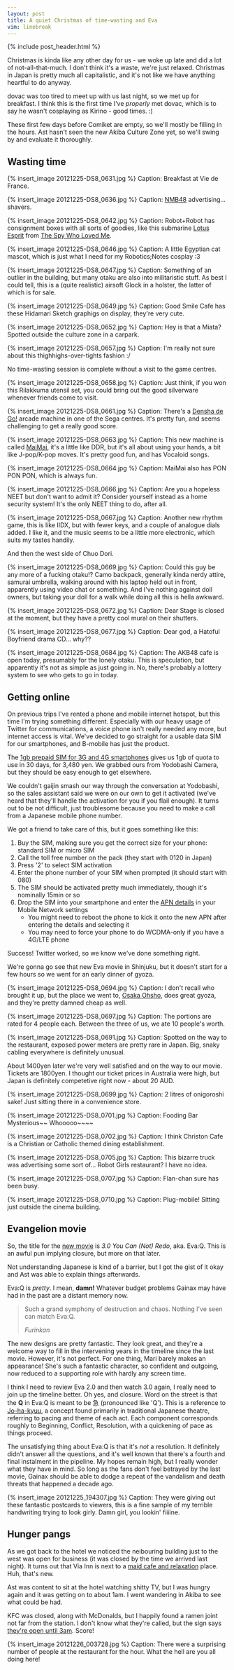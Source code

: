```yaml
---
layout: post
title: A quiet Christmas of time-wasting and Eva
vim: linebreak
---
```


{% include post_header.html %}

Christmas is kinda like any other day for us - we woke up late and did a lot of not-all-that-much. I don't think it's a waste, we're just relaxed. Christmas in Japan is pretty much all capitalistic, and it's not like we have anything heartful to do anyway.

dovac was too tired to meet up with us last night, so we met up for breakfast. I think this is the first time I've *properly* met dovac, which is to say he wasn't cosplaying as Kirino - good times. :)

These first few days before Comiket are empty, so we'll mostly be filling in the hours. Ast hasn't seen the new Akiba Culture Zone yet, so we'll swing by and evaluate it thoroughly.


## Wasting time


{% insert_image 20121225-DS8_0631.jpg %}
Caption: Breakfast at Vie de France.

{% insert_image 20121225-DS8_0636.jpg %}
Caption: [NMB48](http://en.wikipedia.org/wiki/NMB48) advertising... shavers.

{% insert_image 20121225-DS8_0642.jpg %}
Caption: Robot+Robot has consignment boxes with all sorts of goodies, like this submarine [Lotus Esprit](http://en.wikipedia.org/wiki/Lotus_Esprit) from [The Spy Who Loved Me](http://en.wikipedia.org/wiki/The_Spy_Who_Loved_Me_%28film%29).

{% insert_image 20121225-DS8_0646.jpg %}
Caption: A little Egyptian cat mascot, which is just what I need for my Robotics;Notes cosplay :3

{% insert_image 20121225-DS8_0647.jpg %}
Caption: Something of an outlier in the building, but many otaku are also into militaristic stuff. As best I could tell, this is a (quite realistic) airsoft Glock in a holster, the latter of which is for sale.

{% insert_image 20121225-DS8_0649.jpg %}
Caption: Good Smile Cafe has these Hidamari Sketch graphigs on display, they're very cute.

{% insert_image 20121225-DS8_0652.jpg %}
Caption: Hey is that a Miata? Spotted outside the culture zone in a carpark.

{% insert_image 20121225-DS8_0657.jpg %}
Caption: I'm really not sure about this thighhighs-over-tights fashion :/


No time-wasting session is complete without a visit to the game centres. 


{% insert_image 20121225-DS8_0658.jpg %}
Caption: Just think, if you won this Rilakkuma utensil set, you could bring out the good silverware whenever friends come to visit.

{% insert_image 20121225-DS8_0661.jpg %}
Caption: There's a [Densha de Go!](http://en.wikipedia.org/wiki/Densha_de_Go!) arcade machine in one of the Sega centres. It's pretty fun, and seems challenging to get a really good score.

{% insert_image 20121225-DS8_0663.jpg %}
Caption: This new machine is called [MaiMai](http://maimai.sega.jp/en/index.shtml), it's a little like DDR, but it's all about using your hands, a bit like J-pop/K-pop moves. It's pretty good fun, and has Vocaloid songs.

{% insert_image 20121225-DS8_0664.jpg %}
Caption: MaiMai also has PON PON PON, which is always fun.

{% insert_image 20121225-DS8_0666.jpg %}
Caption: Are you a hopeless NEET but don't want to admit it? Consider yourself instead as a home security system! It's the only NEET thing to do, after all.

{% insert_image 20121225-DS8_0667.jpg %}
Caption: Another new rhythm game, this is like IIDX, but with fewer keys, and a couple of analogue dials added. I like it, and the music seems to be a little more electronic, which suits my tastes handily.


And then the west side of Chuo Dori.


{% insert_image 20121225-DS8_0669.jpg %}
Caption: Could this guy be any more of a fucking otaku!? Camo backpack, generally kinda nerdy attire, samurai umbrella, walking around with his laptop held out in front, apparently using video chat or something. And I've nothing against doll owners, but taking your doll for a walk while doing all this is hella awkward.

{% insert_image 20121225-DS8_0672.jpg %}
Caption: Dear Stage is closed at the moment, but they have a pretty cool mural on their shutters.

{% insert_image 20121225-DS8_0677.jpg %}
Caption: Dear god, a Hatoful Boyfriend drama CD... why??

{% insert_image 20121225-DS8_0684.jpg %}
Caption: The AKB48 cafe is open today, presumably for the lonely otaku. This is speculation, but apparently it's not as simple as just going in. No, there's probably a lottery system to see who gets to go in today.


## Getting online

On previous trips I've rented a phone and mobile internet hotspot, but this time I'm trying something different. Especially with our heavy usage of Twitter for communications, a voice phone isn't really needed any more, but internet access is vital. We've decided to go straight for a usable data SIM for our smartphones, and B-mobile has just the product.

The [1gb prepaid SIM for 3G and 4G smartphones](http://www.bmobile.ne.jp/1gb/index.html) gives us 1gb of quota to use in 30 days, for 3,480 yen. We grabbed ours from Yodobashi Camera, but they should be easy enough to get elsewhere.

We couldn't gaijin smash our way through the conversation at Yodobashi, so the sales assistant said we were on our own to get it activated (we've heard that they'll handle the activation for you if you flail enough). It turns out to be not difficult, just troublesome because you need to make a call from a Japanese mobile phone number.

We got a friend to take care of this, but it goes something like this:

1. Buy the SIM, making sure you get the correct size for your phone: standard SIM or micro SIM
2. Call the toll free number on the pack (they start with 0120 in Japan)
3. Press '2' to select SIM activation
4. Enter the phone number of your SIM when prompted (it should start with 080)
5. The SIM should be activated pretty much immediately, though it's nominally 15min or so
6. Drop the SIM into your smartphone and enter the [APN details](http://www.bmobile.ne.jp/english/1gb.html) in your Mobile Network settings
    * You might need to reboot the phone to kick it onto the new APN after entering the details and selecting it
    * You may need to force your phone to do WCDMA-only if you have a 4G/LTE phone

Success! Twitter worked, so we know we've done something right.

We're gonna go see that new Eva movie in Shinjuku, but it doesn't start for a few hours so we went for an early dinner of gyoza.


{% insert_image 20121225-DS8_0694.jpg %}
Caption: I don't recall who brought it up, but the place we went to, [Osaka Ohsho](http://www.osaka-ohsho.com/), does great gyoza, and they're pretty damned cheap as well.

{% insert_image 20121225-DS8_0697.jpg %}
Caption: The portions are rated for 4 people each. Between the three of us, we ate 10 people's worth.

{% insert_image 20121225-DS8_0691.jpg %}
Caption: Spotted on the way to the restaurant, exposed power meters are pretty rare in Japan. Big, snaky cabling everywhere is definitely unusual.


About 1400yen later we're very well satisfied and on the way to our movie. Tickets are 1800yen. I thought our ticket prices in Australia were high, but Japan is definitely competetive right now - about 20 AUD.

{% insert_image 20121225-DS8_0699.jpg %}
Caption: 2 litres of onigoroshi sake! Just sitting there in a convenience store.

{% insert_image 20121225-DS8_0701.jpg %}
Caption: Fooding Bar Mysterious~~ Whooooo~~~~

{% insert_image 20121225-DS8_0702.jpg %}
Caption: I think Christon Cafe is a Christian or Catholic themed dining establishment.

{% insert_image 20121225-DS8_0705.jpg %}
Caption: This bizarre truck was advertising some sort of... Robot Girls restaurant? I have no idea.

{% insert_image 20121225-DS8_0707.jpg %}
Caption: Flan-chan sure has been busy.

{% insert_image 20121225-DS8_0710.jpg %}
Caption: Plug-mobile! Sitting just outside the cinema building.



## Evangelion movie

So, the title for the [new movie](http://en.wikipedia.org/wiki/Evangelion:_3.0_You_Can_%28Not%29_Redo) is *3.0 You Can (Not) Redo*, aka. Eva:Q. This is an awful pun implying closure, but more on that later.

Not understanding Japanese is kind of a barrier, but I got the gist of it okay and Ast was able to explain things afterwards.

Eva:Q is *pretty*. I mean, **damn!** Whatever budget problems Gainax may have had in the past are a distant memory now.

> Such a grand symphony of destruction and chaos. Nothing I've seen can match Eva:Q.
>
> *Furinkan*

The new designs are pretty fantastic. They look great, and they're a welcome way to fill in the intervening years in the timeline since the last movie. However, it's not perfect. For one thing, Mari barely makes an appearance! She's such a fantastic character, so confident and outgoing, now reduced to a supporting role with hardly any screen time.

I think I need to review Eva 2.0 and then watch 3.0 again, I really need to join up the timeline better. Oh yes, and closure. Word on the street is that the **Q** in Eva:Q is meant to be 急 (pronounced like 'Q'). This is a reference to [Jo-ha-kyuu](http://en.wikipedia.org/wiki/Jo-ha-ky%C5%AB), a concept found primarily in traditional Japanese theatre, referring to pacing and theme of each act. Each component corresponds roughly to Beginning, Conflict, Resolution, with a quickening of pace as things proceed.

The unsatisfying thing about Eva:Q is that it's *not* a resolution. It definitely didn't answer all the questions, and it's well known that there's a fourth and final instalment in the pipeline. My hopes remain high, but I really wonder what they have in mind. So long as the fans don't feel betrayed by the last movie, Gainax should be able to dodge a repeat of the vandalism and death threats that happened a decade ago.

{% insert_image 20121225_194307.jpg %}
Caption: They were giving out these fantastic postcards to viewers, this is a fine sample of my terrible handwriting trying to look girly. Damn girl, you lookin' fiiiine.


## Hunger pangs

As we got back to the hotel we noticed the neibouring building just to the west was open for business (it was closed by the time we arrived last night). It turns out that Via Inn is next to a [maid cafe and relaxation](http://www.mia-studio.com/) place. Huh, that's new.

Ast was content to sit at the hotel watching shitty TV, but I was hungry again and it was getting on to about 1am. I went wandering in Akiba to see what could be had.

KFC was closed, along with McDonalds, but I happily found a ramen joint not far from the station. I don't know what they're called, but the sign says [they're open until 3am](https://maps.google.com.au/maps?q=35.698898,139.771652&num=1&t=m&z=19). Score!

{% insert_image 20121226_003728.jpg %}
Caption: There were a surprising number of people at the restaurant for the hour. What the hell are you all doing here!



